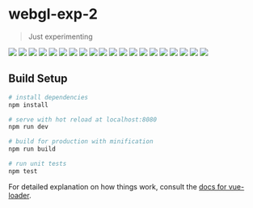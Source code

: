 # webgl-exp-2

> Just experimenting

![](https://raw.githubusercontent.com/Lokua/webgl-exp-2/master/images/000.png)
![](https://raw.githubusercontent.com/Lokua/webgl-exp-2/master/images/001.png)
![](https://raw.githubusercontent.com/Lokua/webgl-exp-2/master/images/002.png)
![](https://raw.githubusercontent.com/Lokua/webgl-exp-2/master/images/003.png)
![](https://raw.githubusercontent.com/Lokua/webgl-exp-2/master/images/004.png)
![](https://raw.githubusercontent.com/Lokua/webgl-exp-2/master/images/005.png)
![](https://raw.githubusercontent.com/Lokua/webgl-exp-2/master/images/006.png)
![](https://raw.githubusercontent.com/Lokua/webgl-exp-2/master/images/007.png)
![](https://raw.githubusercontent.com/Lokua/webgl-exp-2/master/images/008.png)
![](https://raw.githubusercontent.com/Lokua/webgl-exp-2/master/images/009.png)
![](https://raw.githubusercontent.com/Lokua/webgl-exp-2/master/images/010.png)
![](https://raw.githubusercontent.com/Lokua/webgl-exp-2/master/images/011.png)
![](https://raw.githubusercontent.com/Lokua/webgl-exp-2/master/images/012.png)
![](https://raw.githubusercontent.com/Lokua/webgl-exp-2/master/images/013.png)
![](https://raw.githubusercontent.com/Lokua/webgl-exp-2/master/images/014.png)
![](https://raw.githubusercontent.com/Lokua/webgl-exp-2/master/images/015.png)
![](https://raw.githubusercontent.com/Lokua/webgl-exp-2/master/images/016.png)
![](https://raw.githubusercontent.com/Lokua/webgl-exp-2/master/images/017.png)
![](https://raw.githubusercontent.com/Lokua/webgl-exp-2/master/images/018.png)
![](https://raw.githubusercontent.com/Lokua/webgl-exp-2/master/images/019.png)

## Build Setup

``` bash
# install dependencies
npm install

# serve with hot reload at localhost:8080
npm run dev

# build for production with minification
npm run build

# run unit tests
npm test
```

For detailed explanation on how things work, consult the [docs for vue-loader](http://vuejs.github.io/vue-loader).
